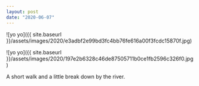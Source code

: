 ```yaml
---
layout: post
date: "2020-06-07"
---
```


![yo yo]({{ site.baseurl }}/assets/images/2020/e3adbf2e99bd3fc4bb76fe616a00f3fcdc15870f.jpg)

![yo yo]({{ site.baseurl }}/assets/images/2020/197e2b6328c46de87505711b0ce1fb2596c326f0.jpg)

A short walk and a little break down by the river.
